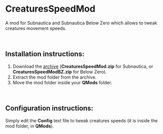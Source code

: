 # CreaturesSpeedMod
A mod for Subnautica and Subnautica Below Zero which allows to tweak creatures movement speeds.

<br>

## Installation instructions:
1) Download the [archive](https://github.com/K07H/CreaturesSpeedMod/releases) (**CreaturesSpeedMod.zip** for Subnautica, or **CreaturesSpeedModBZ.zip** for Below Zero).
2) Extract the mod folder from the archive.
3) Move the mod folder inside your **QMods** folder.

<br>

## Configuration instructions:
Simply edit the **Config** text file to tweak creatures speeds (it is inside the mod folder, in **QMods**).
